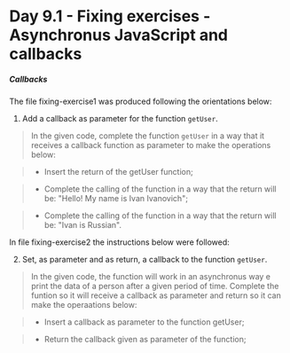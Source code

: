 # Day 9.1 - Fixing exercises - Asynchronus JavaScript and callbacks

##### Callbacks

The file fixing-exercise1 was produced following the orientations below:

1. Add a callback as parameter for the function `getUser`.

> In the given code, complete the function `getUser` in a way that it receives a callback function as parameter to make the operations below:

> * Insert the return of the getUser function;

> * Complete the calling of the function in a way that the return will be: "Hello! My name is Ivan Ivanovich";

> * Complete the calling of the function in a way that the return will be: "Ivan is Russian".

In file fixing-exercise2 the instructions below were followed:

2. Set, as parameter and as return, a callback to the function `getUser`.

> In the given code, the function will work in an asynchronus way e print the data of a person after a given period of time. Complete the funtion so it will receive a callback as parameter and return so it can make the operaations below:

> * Insert a callback as parameter to the function getUser;

> * Return the callback given as parameter of the function;
